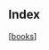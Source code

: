 ## Index
[[books]]

[//begin]: # "Autogenerated link references for markdown compatibility"
[books]: books/books.md "Books"
[//end]: # "Autogenerated link references"